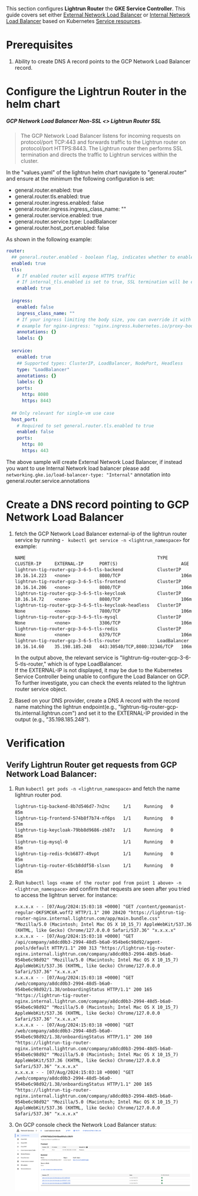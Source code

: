 This section configures **Lightrun Router** the **GKE  Service Controller**.
This guide covers set either  [External Network Load Balancer](https://cloud.google.com/load-balancing/docs/tcp) or [Internal Network Load Balancer](https://cloud.google.com/load-balancing/docs/tcp/internal-proxy) based on Kubernetes [Service resources](https://kubernetes.io/docs/concepts/services-networking/service/).
# Prerequisites
1. Ability to create DNS A record points to the GCP Network Load Balancer record.
# Configure the Lightrun Router in the helm chart

##### GCP Network Load Balancer  Non-SSL <> Lightrun Router SSL
   >The GCP Network Load Balancer listens for incoming requests on protocol/port TCP:443 and forwards traffic to the Lightrun router on protocol/port HTTPS:8443.
   >The Lightrun router then performs SSL termination and directs the traffic to Lightrun services within the cluster.

In the "values.yaml" of the lightrun helm chart navigate to "general.router" and ensure at the minimum the following configuration is set:
* general.router.enabled: true
* general.router.tls.enabled: true
* general.router.ingress.enabled: false
* general.router.ingress.ingress_class_name: ""
* general.router.service.enabled: true
* general.router.service.type: LoadBalancer
* general.router.host_port.enabled: false  

As shown in the following example:
```yaml
router:  
  ## general.router.enabled - boolean flag, indicates whether to enable a Router (single entrypoint for Lightrun deployment).  
  enabled: true  
  tls:  
    # If enabled router will expose HTTPS traffic  
    # If internal_tls.enabled is set to true, SSL termination will be enabled regardless of this value    # Has to be enabled when exposed by the host_port
    enabled: true  
  
  ingress:  
    enabled: false  
    ingress_class_name: ""  
    # If your ingress limiting the body size, you can override it with annotation  
    # example for nginx-ingress: "nginx.ingress.kubernetes.io/proxy-body-size": "25m"
    annotations: {}
    labels: {}  
  
  service:  
    enabled: true  
    ## Supported types: ClusterIP, LoadBalancer, NodePort, Headless  
    type: "LoadBalancer"  
    annotations: {}  
    labels: {}  
    ports:  
      http: 8080  
      https: 8443  
  
  ## Only relevant for single-vm use case  
  host_port:  
    # Required to set general.router.tls.enabled to true  
    enabled: false  
    ports:  
      http: 80  
      https: 443
```
The above sample will create External Network Load Balancer, if instead you want to use Internal Network load balancer please add `networking.gke.io/load-balancer-type: "Internal"` annotation into general.router.service.annotations 
# Create a DNS record pointing to GCP Network Load Balancer 

1. fetch the GCP Network Load Balancer external-ip of the lightrun router service by running - ` kubectl get service -n <lightrun_namespace>` for example: 
	```
    NAME                                                  TYPE           CLUSTER-IP     EXTERNAL-IP      PORT(S)                        AGE
    lightrun-tig-router-gcp-3-6-5-tls-backend             ClusterIP      10.16.14.223   <none>           8080/TCP                       106m
    lightrun-tig-router-gcp-3-6-5-tls-frontend            ClusterIP      10.16.14.206   <none>           8080/TCP                       106m
    lightrun-tig-router-gcp-3-6-5-tls-keycloak            ClusterIP      10.16.14.72    <none>           8080/TCP                       106m
    lightrun-tig-router-gcp-3-6-5-tls-keycloak-headless   ClusterIP      None           <none>           7800/TCP                       106m
    lightrun-tig-router-gcp-3-6-5-tls-mysql               ClusterIP      None           <none>           3306/TCP                       106m
    lightrun-tig-router-gcp-3-6-5-tls-redis               ClusterIP      None           <none>           6379/TCP                       106m
    lightrun-tig-router-gcp-3-6-5-tls-router              LoadBalancer   10.16.14.60    35.198.185.248   443:30540/TCP,8080:32346/TCP   106m
    ```
    In the output above, the relevant service is "lightrun-tig-router-gcp-3-6-5-tls-router," which is of type LoadBalancer.  
    If the EXTERNAL-IP is not displayed, it may be due to the Kubernetes Service Controller being unable to configure the Load Balancer on GCP.
    To further investigate, you can check the events related to the lightrun router service object.


2. Based on your DNS provider, create a DNS A record with the record name matching the lightrun endpoint(e.g., "lightrun-tig-router-gcp-tls.internal.lightrun.com") and set it to the EXTERNAL-IP provided in the output (e.g., "35.198.185.248").


# Verification
## Verify Lightrun Router get requests from GCP Network Load Balancer:

1. Run `kubectl get pods -n <lightrun_namespace>` and fetch the name lightrun router pod.
	```
	lightrun-tig-backend-8b7d546d7-7n2nc     1/1     Running   0          85m
	lightrun-tig-frontend-574b8f7b74-nf6ps   1/1     Running   0          85m
	lightrun-tig-keycloak-79bb8d9686-zb87z   1/1     Running   0          85m
	lightrun-tig-mysql-0                     1/1     Running   0          85m
	lightrun-tig-redis-9cb6877-49vpt         1/1     Running   0          85m
	lightrun-tig-router-65cb8ddf58-slsxn     1/1     Running   0          85m
	
	```

2. Run `kubectl logs <name of the router pod from point 1 above> -n <lightrun_namespace>` and confirm that requests are seen after you tried to access the lightrun server. for instance:
	```
	x.x.x.x - - [07/Aug/2024:15:03:18 +0000] "GET /content/geomanist-regular-OKFSMC6R.woff2 HTTP/1.1" 200 28420 "https://lightrun-tig-router-nginx.internal.lightrun.com/app/main.bundle.css" "Mozilla/5.0 (Macintosh; Intel Mac OS X 10_15_7) AppleWebKit/537.36 (KHTML, like Gecko) Chrome/127.0.0.0 Safari/537.36" "x.x.x.x"
	x.x.x.x - - [07/Aug/2024:15:03:18 +0000] "GET /api/company/a8dcd0b3-2994-48d5-b6a0-954be6c98d92/agent-pools/default HTTP/1.1" 200 313 "https://lightrun-tig-router-nginx.internal.lightrun.com/company/a8dcd0b3-2994-48d5-b6a0-954be6c98d92" "Mozilla/5.0 (Macintosh; Intel Mac OS X 10_15_7) AppleWebKit/537.36 (KHTML, like Gecko) Chrome/127.0.0.0 Safari/537.36" "x.x.x.x"
	x.x.x.x - - [07/Aug/2024:15:03:18 +0000] "GET /web/company/a8dcd0b3-2994-48d5-b6a0-954be6c98d92/1.38/onboardingStatus HTTP/1.1" 200 165 "https://lightrun-tig-router-nginx.internal.lightrun.com/company/a8dcd0b3-2994-48d5-b6a0-954be6c98d92" "Mozilla/5.0 (Macintosh; Intel Mac OS X 10_15_7) AppleWebKit/537.36 (KHTML, like Gecko) Chrome/127.0.0.0 Safari/537.36" "x.x.x.x"
	x.x.x.x - - [07/Aug/2024:15:03:18 +0000] "GET /web/company/a8dcd0b3-2994-48d5-b6a0-954be6c98d92/1.38/onboardingStatus HTTP/1.1" 200 160 "https://lightrun-tig-router-nginx.internal.lightrun.com/company/a8dcd0b3-2994-48d5-b6a0-954be6c98d92" "Mozilla/5.0 (Macintosh; Intel Mac OS X 10_15_7) AppleWebKit/537.36 (KHTML, like Gecko) Chrome/127.0.0.0 Safari/537.36" "x.x.x.x"
	x.x.x.x - - [07/Aug/2024:15:03:18 +0000] "GET /web/company/a8dcd0b3-2994-48d5-b6a0-954be6c98d92/1.38/onboardingStatus HTTP/1.1" 200 165 "https://lightrun-tig-router-nginx.internal.lightrun.com/company/a8dcd0b3-2994-48d5-b6a0-954be6c98d92" "Mozilla/5.0 (Macintosh; Intel Mac OS X 10_15_7) AppleWebKit/537.36 (KHTML, like Gecko) Chrome/127.0.0.0 Safari/537.36" "x.x.x.x"
	```

3. On GCP console check the Network Load Balancer status:  
![gcp-network-load-balancer-details](../../images/gcp-network-load-balancer-details.png)
